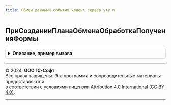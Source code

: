 ```yaml
---
title: Обмен данными события клиент сервер уту п
---
```



## ПриСозданииПланаОбменаОбработкаПолученияФормы
<details style="margin: 1em 0; padding: 0.5em; border: 1px solid #ccc; border-radius: 6px;">

<summary style="font-weight: bold; cursor: pointer;">Описание, пример вызова</summary>

```bsl

// Переопределяет форму создаваемого объекта на помощник создания обмена.
Процедура ПриСозданииПланаОбменаОбработкаПолученияФормы(Источник, ВидФормы, Параметры, ВыбраннаяФорма, ДополнительнаяИнформация, СтандартнаяОбработка) Экспорт
```

Пример вызова
```bsl
ОбменДаннымиСобытияКлиентСерверУТУП.ПриСозданииПланаОбменаОбработкаПолученияФормы(Источник, ВидФормы, Параметры, ВыбраннаяФорма, ДополнительнаяИнформация, СтандартнаяОбработка) 
```
</details>

---

© 2024, **ООО 1С-Софт**  
Все права защищены. Эта программа и сопроводительные материалы предоставляются  
в соответствии с условиями лицензии [Attribution 4.0 International (CC BY 4.0)](https://creativecommons.org/licenses/by/4.0/legalcode).

---
